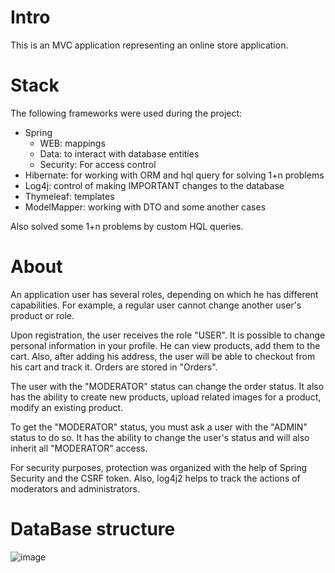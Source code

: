 # Intro
This is an MVC application representing an online store application.
# Stack
The following frameworks were used during the project:
- Spring 
  - WEB: mappings
  - Data: to interact with database entities
  - Security: For access control
- Hibernate: for working with ORM and hql query for solving 1+n problems
- Log4j: control of making IMPORTANT changes to the database
- Thymeleaf: templates
- ModelMapper: working with DTO and some another cases

Also solved some 1+n problems by custom HQL queries.
# About
An application user has several roles, depending on which he has different capabilities. For example, a regular user cannot change another user's product or role.

Upon registration, the user receives the role "USER". It is possible to change personal information in your profile. He can view products, add them to the cart. Also, after adding his address, the user will be able to checkout from his cart and track it. Orders are stored in "Orders".

The user with the "MODERATOR" status can change the order status. It also has the ability to create new products, upload related images for a product, modify an existing product.

To get the "MODERATOR" status, you must ask a user with the "ADMIN" status to do so. It has the ability to change the user's status and will also inherit all "MODERATOR" access.

For security purposes, protection was organized with the help of Spring Security and the CSRF token. Also, log4j2 helps to track the actions of moderators and administrators.

# DataBase structure
![image](https://github.com/Laytin/SpringWebApp/assets/70861524/47ffa941-4da0-4acf-a302-dbf4ce65007f)
